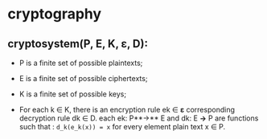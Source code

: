 # cryptography

## cryptosystem(P, E, K, **ε**, D):

   * P is a finite set of possible plaintexts;

   * E is a finite set of possible ciphertexts;

   * K is a finite set of possible keys;

   * For each k ∈ K, there is an encryption rule  ek ∈  **ε**  corresponding decryption rule  dk ∈  D. each ek: P**→** E and dk: E **→** P are functions such that : `d_k(e_k(x)) = x` for every element plain text x ∈ P.
